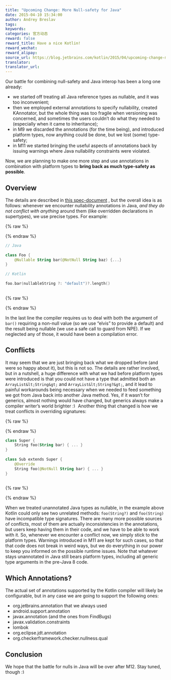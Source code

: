 ```yaml
---
title: "Upcoming Change: More Null-safety for Java"
date: 2015-04-10 15:34:00
author: Andrey Breslav
tags:
keywords:
categories: 官方动态
reward: false
reward_title: Have a nice Kotlin!
reward_wechat:
reward_alipay:
source_url: https://blog.jetbrains.com/kotlin/2015/04/upcoming-change-more-null-safety-for-java/
translator:
translator_url:
---
```


Our battle for combining null-safety and Java interop has been a long one already:

* we started off treating all Java reference types as nullable, and it was too inconvenient;
* then we employed external annotations to specify nullability, created KAnnotator, but the whole thing was too fragile when versioning was concerned, and sometimes the users couldn’t do what they needed to (especially when it came to inheritance);
* in M9 we discarded the annotations (for the time being), and introduced platform types, now anything could be done, but we lost (some) type-safety;
* in M11 we started bringing the useful aspects of annotations back by issuing warnings where Java nullability constraints were violated.

Now, we are planning to make one more step and use annotations in combination with platform types to <strong>bring back as much type-safety as possible</strong>.<span id="more-2090"></span>
## Overview

The details are described in [this spec-document](https://github.com/JetBrains/kotlin/blob/types-from-annotations/spec-docs/flexible-java-types.md#enhancing-signatures-with-annotated-declarations) , but the overall idea is as follows: whenever we encounter nullability annotations in Java, <em>and they do not conflict with anything</em> around them (like overridden declarations in supertypes), we use precise types. For example:

{% raw %}
<p></p>
{% endraw %}

```kotlin
// Java
 
class Foo {
    @Nullable String bar(@NotNull String baz) {...}
}
 
// Kotlin
 
foo.bar(nullableString ?: "default")?.length()
 
```

{% raw %}
<p></p>
{% endraw %}

In the last line the compiler requires us to deal with both the argument of `bar()` requiring a non-null value (so we use “elvis” to provide a default) and the result being nullable (we use a safe call to guard from NPE). If we neglected any of those, it would have been a compilation error.
## Conflicts

It may seem that we are just bringing back what we dropped before (and were so happy about it), but this is not so. The details are rather involved, but in a nutshell, a huge difference with what we had before platform types were introduced is that you could not have a type that admitted both an `ArrayList&lt;String&gt;` and `ArrayList&lt;String?&gt;`, and it lead to painful workarounds being necessary when we needed to feed something we got from Java back into another Java method. Yes, if it wasn’t for generics, almost nothing would have changed, but generics always make a compiler writer’s world brighter <img alt=":)" class="wp-smiley" data-recalc-dims="1" src="https://i2.wp.com/blog.jetbrains.com/kotlin/wp-includes/images/smilies/simple-smile.png?w=640&amp;ssl=1" style="height: 1em; max-height: 1em;"/>
Another thing that changed is how we treat conflicts in overriding signatures:

{% raw %}
<p></p>
{% endraw %}

```kotlin
class Super {
    String foo(String bar) { ... }
}
 
class Sub extends Super {
    @Override
    String foo(@NotNull String bar) { ... }
}
 
```

{% raw %}
<p></p>
{% endraw %}

When we treated unannotated Java types as nullable, in the example above Kotlin could only see two unrelated methods: `foo(String?)` and `foo(String)` have incompatible type signatures.
There are many more possible sources of conflicts, most of them are actually inconsistencies in the annotations, but users keep having them in their code, and we have to be able to work with it. So, whenever we encounter a conflict now, we simply stick to the platform types. Warnings introduced in M11 are kept for such cases, so that that code does not break in weird ways, but we do everything in our power to keep you informed on the possible runtime issues.
Note that whatever stays unannotated in Java still bears platform types, including all generic type arguments in the pre-Java 8 code.
## Which Annotations?

The actual set of annotations supported by the Kotlin compiler will likely be configurable, but in any case we are going to support the following ones:

* org.jetbrains.annotation that we always used
* android.support.annotation
* javax.annotation (and the ones from FindBugs)
* javax.validation.constraints
* lombok
* org.eclipse.jdt.annotation
* org.checkerframework.checker.nullness.qual

## Conclusion

We hope that the battle for nulls in Java will be over after M12. Stay tuned, though <img alt=":)" class="wp-smiley" data-recalc-dims="1" src="https://i2.wp.com/blog.jetbrains.com/kotlin/wp-includes/images/smilies/simple-smile.png?w=640&amp;ssl=1" style="height: 1em; max-height: 1em;"/>
